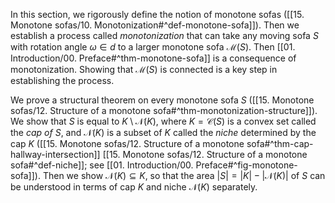 In this section, we rigorously define the notion of monotone sofas ([[15. Monotone sofas/10. Monotonization#^def-monotone-sofa]]). Then we establish a process called _monotonization_ that can take any moving sofa $S$ with rotation angle $\omega \in d$ to a larger monotone sofa $\mathcal{M}(S)$. Then [[01. Introduction/00. Preface#^thm-monotone-sofa]] is a consequence of monotonization. Showing that $\mathcal{M}(S)$ is connected is a key step in establishing the process.

We prove a structural theorem on every monotone sofa $S$ ([[15. Monotone sofas/12. Structure of a monotone sofa#^thm-monotonization-structure]]). We show that $S$ is equal to $K \setminus \mathcal{N}(K)$, where $K = \mathcal{C}(S)$ is a convex set called the _cap of_ $S$, and $\mathcal{N}(K)$ is a subset of $K$ called the _niche_ determined by the cap $K$ ([[15. Monotone sofas/12. Structure of a monotone sofa#^thm-cap-hallway-intersection]] [[15. Monotone sofas/12. Structure of a monotone sofa#^def-niche]]; see [[01. Introduction/00. Preface#^fig-monotone-sofa]]). Then we show $\mathcal{N}(K) \subseteq K$, so that the area $|S| = |K| - |\mathcal{N}(K)|$ of $S$ can be understood in terms of cap $K$ and niche $\mathcal{N}(K)$ separately.